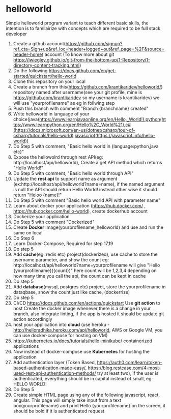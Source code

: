 # helloworld

Simple helloworld program variant to teach different basic skills, the intention is to familairize with concepts which are required to be full stack developer

1. Create a github account(https://github.com/signup?ref_cta=Sign+up&ref_loc=header+logged+out&ref_page=%2F&source=header-home) account (To know more about git https://jwiegley.github.io/git-from-the-bottom-up/1-Repository/1-directory-content-tracking.html)
2. Do the following https://docs.github.com/en/get-started/quickstart/hello-world
3. Clone this repository on your local
4. Create a branch from this(https://github.com/krantikaridev/helloworld/) repository named after username(see your git profile, mine is https://github.com/krantikaridev so my username is krantikaridev) we will use "yourprofilename" as eg in follwing step 
5. Push this branch with comment "Branch {branchname} created"
6. Write helloworld in language of your choice(java(https://www.learnjavaonline.org/en/Hello,_World!),python(https://www.learnpython.org/en/Hello%2C_World%21),c#(https://docs.microsoft.com/en-us/dotnet/csharp/tour-of-csharp/tutorials/hello-world),javascript(https://javascript.info/hello-world))
7. Do Step 5 with comment, "Basic hello world in {language:python,java etc}" 
8. Expose the hellowolrd through rest API(eg: http://localhost/api/helloworld), Create a get API method which returns "Hello World!"
9. Do Step 5 with comment, "Basic hello world through API"
10. Update the **rest api** to support name as argument (ex:http://localhost/api/helloworld?name=name), if the named argument is null the API should return Hello World! instead other wise it should return "Heloo {name}!"
11. Do Step 5 with comment "Basic hello world API with parameter name"
12. Learn about docker your application (https://hub.docker.com/ , https://hub.docker.com/hello-world), create dockerhub account
13. Dockerize your application
14. Do Step 5 with comment "Dockerized"
15. Create **Docker** Image(yourprofilename_helloworld) and use and run the same on local
16. Do Step 6
17. Learn Docker-Compose, Required for step 17,19
18. Do step 5
19. Add **cache**(eg: redis  etc) project(dockerized), use cache to store the username parameter, and show the count eg: http://localhost/api/helloworld?name=yourprofilename will give "Hello {yourprofilename}({count})" here count will be 1,2,3,4 depending on how many time you call the api, the count can be kept in cache
20. Do step 5
21. Add **database**(mysql, postgres etc) project, store the yourprofilename in dataqbase, show the count just like cache, (dockerrize)
22. Do step 5
23. CI/CD https://docs.github.com/en/actions/quickstart Use **git action** to host Create the docker image whenever there is a change in your branch, also integrate linting, if the app is hosted it should be update git action accordingly
25. host your application into **cloud** (use heroku - http://helloradhika.heroku.com/api/helloworld, AWS or Google VM, you can use docker-compose for hosting on VM)
26. https://kubernetes.io/docs/tutorials/hello-minikube/  containerized applications
27. Now instead of docker-compose use **Kubernetes** for hosting the application
28. Add authentication layer (Token Based, https://auth0.com/learn/token-based-authentication-made-easy/, https://blog.restcase.com/4-most-used-rest-api-authentication-methods/ try at least two), if the user is authenticated, everything should be in capital instead of small, eg: HELLO WORLD!
29. Do Step 5
30. Create simple HTML page using any of the following javascript, react, angular. This page will simply take input from a text box(yourprofilename) and print Hello {yourprofilename} on the screen, it should be bold if it is authenticated request
